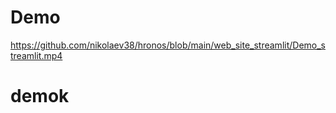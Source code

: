 # Demo

https://github.com/nikolaev38/hronos/blob/main/web_site_streamlit/Demo_streamlit.mp4

# demok


